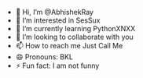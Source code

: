 - 👋 Hi, I’m @AbhishekRay
- 👀 I’m interested in SesSux
- 🌱 I’m currently learning PythonXNXX
- 💞️ I’m looking to collaborate with you
- 📫 How to reach me Just Call Me
- 😄 Pronouns: BKL
- ⚡ Fun fact: I am not funny

<!---
AbhishekRay50/AbhishekRay50 is a ✨ special ✨ repository because its `README.md` (this file) appears on your GitHub profile.
You can click the Preview link to take a look at your changes.
--->
